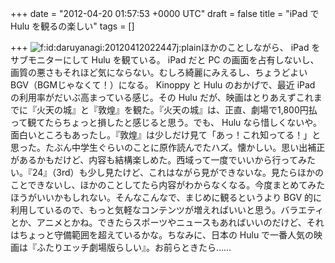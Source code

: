 
+++
date = "2012-04-20 01:57:53 +0000 UTC"
draft = false
title = "iPad で Hulu を観るの楽しい"
tags = []

+++
<img src="http://cdn-ak.f.st-hatena.com/images/fotolife/d/daruyanagi/20120412/20120412022447.jpg" alt="f:id:daruyanagi:20120412022447j:plain" title="f:id:daruyanagi:20120412022447j:plain" class="hatena-fotolife"/>ほかのことしながら、 iPad をサブモニターにして Hulu を観ている。 iPad だと PC の画面を占有しないし、画質の悪さもそれほど気にならない。むしろ綺麗にみえるし、ちょうどよい BGV（BGMじゃなくて！）になる。 Kinoppy と Hulu のおかげで、最近 iPad の利用率がだいぶ高まっている感じ。その Hulu だが、映画はとりあえずこれまでに『火天の城』と『敦煌』を観た。『火天の城』は、正直、劇場で1,800円払って観てたらちょっと損したと感じると思う。でも、 Hulu なら惜しくないや。面白いところもあったし。『敦煌』は少しだけ見て「あっ！これ知ってる！」と思った。たぶん中学生ぐらいのことに原作読んでたハズ。懐かしい。思い出補正があるかもだけど、内容も結構楽しめた。西域って一度でいいから行ってみたい。『24』（3rd）も少し見たけど、これはながら見ができないな。見たらほかのことできないし、ほかのことしてたら内容がわからなくなる。今度まとめてみたほうがいいかもしれない。そんなこんなで、まじめに観るというより BGV 的に利用しているので、もっと気軽なコンテンツが増えればいいと思う。バラエティとか、アニメとかね。できたらスポーツやニュースもあればいいのだけど、それはちょっと守備範囲を超えているかな。ちなみに、日本の Hulu で一番人気の映画は『ふたりエッチ劇場版らしい』。お前らときたら……


